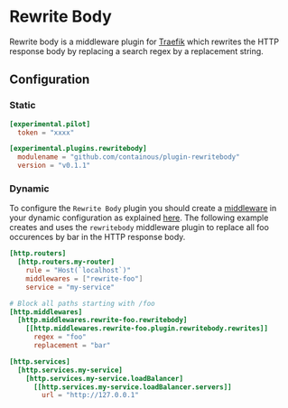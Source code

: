 # Rewrite Body

Rewrite body is a middleware plugin for [Traefik](https://github.com/containous/traefik) which rewrites the HTTP response body
by replacing a search regex by a replacement string.

## Configuration

### Static

```toml
[experimental.pilot]
  token = "xxxx"

[experimental.plugins.rewritebody]
  modulename = "github.com/containous/plugin-rewritebody"
  version = "v0.1.1"
```

### Dynamic

To configure the `Rewrite Body` plugin you should create a [middleware](https://docs.traefik.io/middlewares/overview/) in 
your dynamic configuration as explained [here](https://docs.traefik.io/middlewares/overview/). The following example creates
and uses the `rewritebody` middleware plugin to replace all foo occurences by bar in the HTTP response body.

```toml
[http.routers]
  [http.routers.my-router]
    rule = "Host(`localhost`)"
    middlewares = ["rewrite-foo"]
    service = "my-service"

# Block all paths starting with /foo
[http.middlewares]
  [http.middlewares.rewrite-foo.rewritebody]
    [[http.middlewares.rewrite-foo.plugin.rewritebody.rewrites]]
      regex = "foo"
      replacement = "bar"

[http.services]
  [http.services.my-service]
    [http.services.my-service.loadBalancer]
      [[http.services.my-service.loadBalancer.servers]]
        url = "http://127.0.0.1"
```
